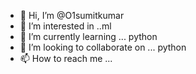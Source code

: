 - 👋 Hi, I’m @O1sumitkumar
- 👀 I’m interested in ..ml
- 🌱 I’m currently learning ... python 
- 💞️ I’m looking to collaborate on ... python 
- 📫 How to reach me ...

<!---
O1sumitkumar/O1sumitkumar is a ✨ special ✨ repository because its `README.md` (this file) appears on your GitHub profile.
You can click the Preview link to take a look at your changes.
--->
